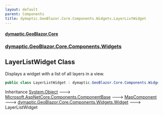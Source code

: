 ```yaml
---
layout: default
parent: Components
title: dymaptic.GeoBlazor.Core.Components.Widgets.LayerListWidget
---
```

#### [dymaptic.GeoBlazor.Core](index.html 'index')
### [dymaptic.GeoBlazor.Core.Components.Widgets](index.html#dymaptic.GeoBlazor.Core.Components.Widgets 'dymaptic.GeoBlazor.Core.Components.Widgets')

## LayerListWidget Class

Displays a widget with a list of all layers in a view.

```csharp
public class LayerListWidget : dymaptic.GeoBlazor.Core.Components.Widgets.Widget
```

Inheritance [System.Object](https://docs.microsoft.com/en-us/dotnet/api/System.Object 'System.Object') &#129106; [Microsoft.AspNetCore.Components.ComponentBase](https://docs.microsoft.com/en-us/dotnet/api/Microsoft.AspNetCore.Components.ComponentBase 'Microsoft.AspNetCore.Components.ComponentBase') &#129106; [MapComponent](dymaptic.GeoBlazor.Core.Components.MapComponent.html 'dymaptic.GeoBlazor.Core.Components.MapComponent') &#129106; [dymaptic.GeoBlazor.Core.Components.Widgets.Widget](https://docs.microsoft.com/en-us/dotnet/api/dymaptic.GeoBlazor.Core.Components.Widgets.Widget 'dymaptic.GeoBlazor.Core.Components.Widgets.Widget') &#129106; LayerListWidget
